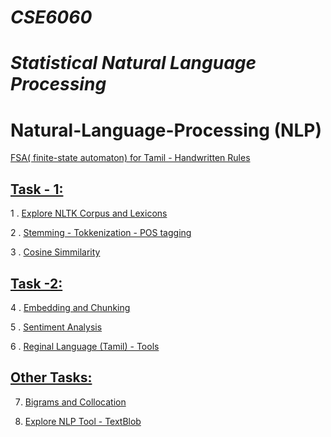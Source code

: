 <h1 style=\"color:blue;\" style=\"font-family:georgia;\"><i><b>CSE6060</b></i></h1>
<h1 style=\"color:blue;\" style=\"font-family:georgia;\"><i>Statistical Natural Language Processing</i></h1>

# Natural-Language-Processing (NLP)

[FSA( finite-state automaton) for Tamil - Handwritten Rules](https://github.com/Kavianandg/Natural-Language-Processing/tree/master/FSA_Tamil)

## [Task - 1:](https://github.com/Kavianandg/Natural-Language-Processing/tree/master/Task_1)
    
   1 . [Explore NLTK Corpus and Lexicons](https://github.com/Kavianandg/Natural-Language-Processing/tree/master/Corpus%20%26%20lexicons)

   2 . [Stemming - Tokkenization - POS tagging](https://github.com/Kavianandg/Natural-Language-Processing/tree/master/Stemming_tokkenization_pos-tagging)

   3 . [Cosine Simmilarity](https://github.com/Kavianandg/Natural-Language-Processing/tree/master/Cosine_simmilarity)

## [Task -2:](https://github.com/Kavianandg/Natural-Language-Processing/tree/master/Task_2)
   
   4 . [Embedding and Chunking](https://github.com/Kavianandg/Natural-Language-Processing/tree/master/Embedding%20%26%20Chunking)

   5 . [Sentiment Analysis](https://github.com/Kavianandg/Natural-Language-Processing/tree/master/Sentiment_Analysis)

   6 . [Reginal Language (Tamil) - Tools](https://github.com/Kavianandg/Natural-Language-Processing/tree/master/Indic_NLP_Library_%E0%AE%A4%E0%AE%AE%E0%AE%BF%E0%AE%B4%E0%AF%8D)

## [Other Tasks:](https://github.com/Kavianandg/Natural-Language-Processing/tree/master/Other_Task)

   7. [Bigrams and Collocation](https://github.com/Kavianandg/Natural-Language-Processing/tree/master/Bigrams%20%26%20Collocation%20-%20Class%20Task)

   8. [Explore NLP Tool - TextBlob](https://github.com/Kavianandg/Natural-Language-Processing/tree/master/TextBlob_NLP_Tool_Practice)


